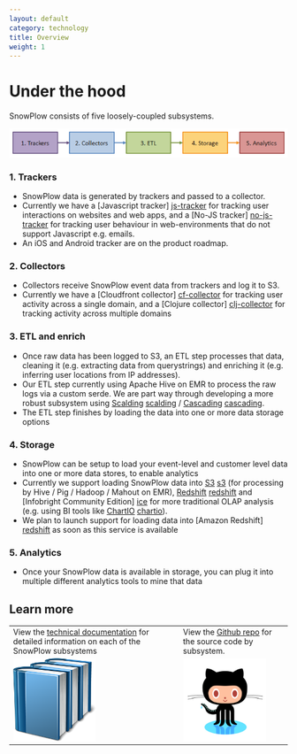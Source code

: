 ```yaml
---
layout: default
category: technology
title: Overview
weight: 1
---
```


# Under the hood

SnowPlow consists of five loosely-coupled subsystems.

![architecture][architecture]

### 1. Trackers

* SnowPlow data is generated by trackers and passed to a collector.
* Currently we have a [Javascript tracker] [js-tracker] for tracking user interactions on websites and web apps, and a [No-JS tracker] [no-js-tracker] for tracking user behaviour in web-environments that do not support Javascript e.g. emails. 
* An iOS and Android tracker are on the product roadmap.

### 2. Collectors

* Collectors receive SnowPlow event data from trackers and log it to S3.
* Currently we have a [Cloudfront collector] [cf-collector] for tracking user activity across a single domain, and a [Clojure collector] [clj-collector] for tracking activity across multiple domains

### 3. ETL and enrich

* Once raw data has been logged to S3, an ETL step processes that data, cleaning it (e.g. extracting data from querystrings) and enriching it (e.g. inferring user locations from IP addresses).
* Our ETL step currently using Apache Hive on EMR to process the raw logs via a custom serde. We are part way through developing a more robust subsystem using [Scalding] [scalding] / [Cascading] [cascading].
* The ETL step finishes by loading the data into one or more data storage options

### 4. Storage

* SnowPlow can be setup to load your event-level and customer level data into one or more data stores, to enable analytics
* Currently we support loading SnowPlow data into [S3] [s3] (for processing by Hive / Pig / Hadoop / Mahout on EMR), [Redshift] [redshift] and [Infobright Community Edition] [ice] for more traditional OLAP analysis (e.g. using BI tools like [ChartIO] [chartio]).
* We plan to launch support for loading data into [Amazon Redshift] [redshift] as soon as this service is available

### 5. Analytics

* Once your SnowPlow data is available in storage, you can plug it into multiple different analytics tools to mine that data

## Learn more


<div id="tech-table-links">
	<table>
		<tr>
			<td>View the <a href="https://github.com/snowplow/snowplow/wiki/SnowPlow%20technical%20documentation">technical documentation</a> for detailed information on each of the SnowPlow subsystems</td>
			<td>View the <a href="http://github.com/snowplow/snowplow">Github repo</a> for the source code by subsystem.</td>
		</tr>
		<tr>
			<td><a href="https://github.com/snowplow/snowplow/wiki/SnowPlow-technical-documentation"><img src="/static/img/technical-documentation.png" width="150" /></a></td>
			<td><a href="http://github.com/snowplow/snowplow"><img src="/static/img/github-repo.png" width="150" /></a></td>
		</tr>
	</table>
</div>





[js-tracker]: https://github.com/snowplow/snowplow/tree/master/1-trackers/javascript-tracker
[no-js-tracker]: https://github.com/snowplow/snowplow/tree/master/1-trackers/no-js-tracker
[cf-collector]: https://github.com/snowplow/snowplow/tree/master/2-collectors/cloudfront-collector
[clj-collector]: https://github.com/snowplow/snowplow/tree/master/2-collectors/clojure-collector

[scalding]: https://github.com/twitter/scalding
[cascading]: http://www.cascading.org/
[chartio]: http://chartio.com/
[redshift]: http://aws.amazon.com/redshift/
[ice]: http://www.infobright.org/
[s3]: http://aws.amazon.com/s3/
[redshift]: http://aws.amazon.com/redshift/

[github-repo]: http://github.com/snowplow/snowplow
[snowplow-wiki]: http://github.com/snowplow/snowplow/wiki
[setup-guide]: https://github.com/snowplow/snowplow/wiki/Setting-up-SnowPlow
[tech-docs]: https://github.com/snowplow/snowplow/wiki/SnowPlow%20technical%20documentation
[architecture]: /static/img/architecture.png